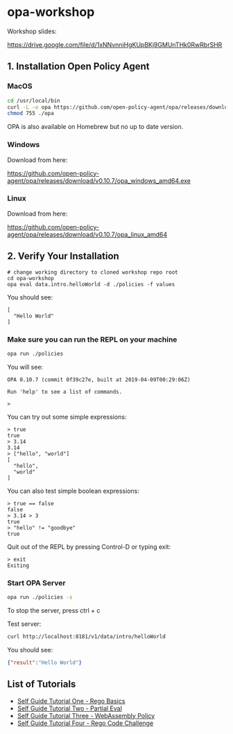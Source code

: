 # opa-workshop

Workshop slides: 

https://drive.google.com/file/d/1xNNvnniHgKUpBKj9GMUnTHk0RwRbrSHR

## 1. Installation Open Policy Agent

### MacOS

```bash
cd /usr/local/bin
curl -L -o opa https://github.com/open-policy-agent/opa/releases/download/v0.10.7/opa_darwin_amd64
chmod 755 ./opa
```
OPA is also available on Homebrew but no up to date version.

### Windows

Download from here:

https://github.com/open-policy-agent/opa/releases/download/v0.10.7/opa_windows_amd64.exe

### Linux

Download from here:

https://github.com/open-policy-agent/opa/releases/download/v0.10.7/opa_linux_amd64

## 2. Verify Your Installation

```
# change working directory to cloned workshop repo root 
cd opa-workshop
opa eval data.intro.helloWorld -d ./policies -f values
```
You should see:
```
[
  "Hello World"
]
```
### Make sure you can run the REPL on your machine

```bash
opa run ./policies
```

You will see:

```
OPA 0.10.7 (commit 0f39c27e, built at 2019-04-09T00:29:06Z)

Run 'help' to see a list of commands.

> 
```

You can try out some simple expressions:

```
> true
true
> 3.14
3.14
> ["hello", "world"]
[
  "hello",
  "world"
]
```

You can also test simple boolean expressions:
```
> true == false
false
> 3.14 > 3
true
> "hello" != "goodbye"
true
```

Quit out of the REPL by pressing Control-D or typing exit:
```
> exit
Exiting
```


### Start OPA Server

```bash
opa run ./policies -s
```

To stop the server, press ctrl + c

Test server:
```bash
curl http://localhost:8181/v1/data/intro/helloWorld
```
You should see:
```json
{"result":"Hello World"}
```

## List of Tutorials
- [Self Guide Tutorial One - Rego Basics](./tutorial1.md)
- [Self Guide Tutorial Two - Partial Eval](./tutorial2.md)
- [Self Guide Tutorial Three - WebAssembly Policy](./tutorial3.md)
- [Self Guide Tutorial Four - Rego Code Challenge](./tutorial4.md)

